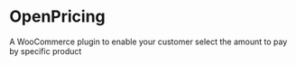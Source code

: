 # OpenPricing
A WooCommerce plugin to enable your customer select the amount to pay by specific product
